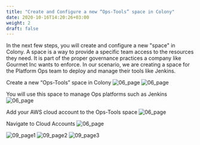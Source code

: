 ```yaml
---
title: "Create and Configure a new “Ops-Tools” space in Colony"
date: 2020-10-16T14:20:26+03:00
weight: 2
draft: false
---
```

In the next few steps, you will create and configure a new "space" in Colony. A space is a way to provide a specific team access to the resources they need. It is part of the proper governance practices a company like Gourmet Inc wants to enforce. In our scenario, we are creating a space for the Platform Ops team to deploy and manage their tools like Jenkins.

Create a new “Ops-Tools” space in Colony
 ![06_page](/images/module3/addspace.png)
 ![06_page](/images/module3/06_page.png)

You will use this space to manage Ops platforms such as Jenkins 
 ![06_page](/images/module3/07_page.png)

Add your AWS cloud account to the Ops-Tools space
![06_page](/images/module3/08_page.png)

Navigate to Cloud Accounts
![06_page](/images/module3/09_page.png)

![09_page1](/images/module3/09_page_1.png)
![09_page2](/images/module3/09_page_2.png)
![09_page3](/images/module3/09_page_3.png)
